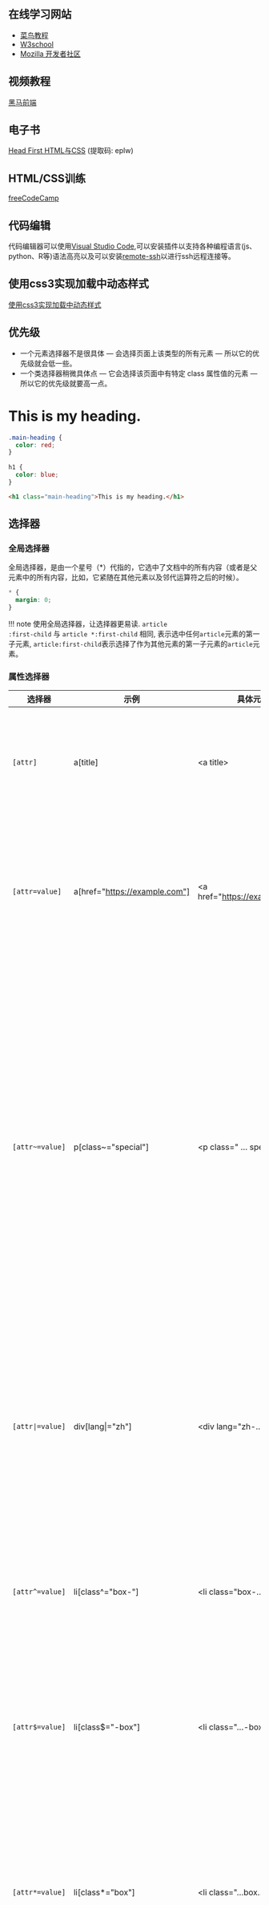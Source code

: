 ## 在线学习网站  

* [菜鸟教程](https://www.runoob.com/)  
* [W3school](https://www.w3school.com.cn/h.asp)  
* [Mozilla 开发者社区](https://developer.mozilla.org/zh-CN/docs/Web)  

## 视频教程  

[黑马前端](https://www.bilibili.com/video/BV14J4114768)  

## 电子书  

[Head First HTML与CSS](https://pan.baidu.com/s/1EeKVMuZWzvHCDw7I6EO0mw) (提取码: eplw)  

## HTML/CSS训练

[freeCodeCamp](https://chinese.freecodecamp.org/learn/responsive-web-design/)  

## 代码编辑

代码编辑器可以使用[Visual Studio Code](https://code.visualstudio.com/),可以安装插件以支持各种编程语言(js、python、R等)语法高亮以及可以安装[remote-ssh](https://marketplace.visualstudio.com/items?itemName=ms-vscode-remote.remote-ssh)以进行ssh远程连接等。
    
## 使用css3实现加载中动态样式

[使用css3实现加载中动态样式](../more/user_inter.md#css3)

## 优先级

* 一个元素选择器不是很具体 — 会选择页面上该类型的所有元素 — 所以它的优先级就会低一些。
* 一个类选择器稍微具体点 — 它会选择该页面中有特定 class 属性值的元素 — 所以它的优先级就要高一点。

<div id="css-page">
  <h1 class="main-heading">This is my heading.</h1>
</div>

```css
.main-heading { 
  color: red; 
}
        
h1 { 
  color: blue;
}
```
```html
<h1 class="main-heading">This is my heading.</h1>
```

## 选择器
### 全局选择器

全局选择器，是由一个星号（*）代指的，它选中了文档中的所有内容（或者是父元素中的所有内容，比如，它紧随在其他元素以及邻代运算符之后的时候）。

```css
* {
  margin: 0;
}
```

!!! note
    使用全局选择器，让选择器更易读. <code>article :first-child</code> 与 <code>article *:first-child</code> 相同, 表示选中任何<code>article</code>元素的第一子元素, <code>article:first-child</code>表示选择了作为其他元素的第一子元素的<code>article</code>元素。

### 属性选择器
| 选择器 | 示例 | 具体元素 | 描述 |
| ---- | ---- | ---- | ---- |
| <code>\[attr]</code> | a\[title] | &lt;a title&gt; | 匹配带有一个名为attr的属性的元素——方括号里的值。 |
| <code>\[attr=value]</code> | a\[href="https://example.com"] | &lt;a href="https://example.com"&gt; | 匹配带有一个名为attr的属性的元素，其值正为value——引号中的字符串。 |
| <code>\[attr~=value]</code> | p\[class~="special"] | &lt;p class=" … special … "&gt; | 匹配带有一个名为attr的属性的元素，其值正为value，或者匹配带有一个attr属性的元素，其值有一个或者更多，至少有一个和value匹配。<br>注意，在一列中的好几个值，是用空格隔开的。 |
| <code>\[attr\|=value]</code> | div\[lang\|="zh"] | &lt;div lang="zh-…"&gt; | 	匹配带有一个名为attr的属性的元素，其值可正为value，或者开始为value，后面紧随着一个连字符。 |
| <code>\[attr^=value]</code> | li\[class^="box-"] | &lt;li class="box-…"&gt; | 匹配带有一个名为attr的属性的元素，其值开头为value子字符串。 |
| <code>\[attr$=value]</code> | li\[class$="-box"] | &lt;li class="…-box"&gt; | 匹配带有一个名为attr的属性的元素，其值结尾为value子字符串。 |
| <code>\[attr*=value]</code> | li\[class*="box"] | &lt;li class="…box…"&gt; | 匹配带有一个名为attr的属性的元素，其值的字符串中的任何地方，至少出现了一次value子字符串。 |

### 大小写不敏感

<div id="css-page-1">
  <ul>
      <li class="a">Item 1</li>
      <li class="A">Item 2</li>
      <li class="Ab">Item 3</li>
  </ul>
</div>

```css
  li[class^="a"] {
    background-color: yellow;
  }

  li[class^="a" i] {
    color: red;
  }
```
```html
<ul>
    <li class="a">Item 1</li>
    <li class="A">Item 2</li>
    <li class="Ab">Item 3</li>
</ul>
```

### 伪类和伪元素
<code>article p:first-child::first-line</code>表示选择一个<code>&lt;article&gt;</code>元素里面的第一个<code>&lt;p&gt;</code>元素的第一行。  
其中，伪类为单冒号，伪元素为双冒号。
!!! note
  <code>::before</code>和<code>::after</code>通过使用 CSS 将内容插入到文档中。

<div id="css-page-2">
  <p class="box">Content in the box in my HTML page.</p>
</div>
```css
.box::after {
  content: " ➥"
}
```
```html
<p class="box">Content in the box in my HTML page.</p>
```
[伪类和伪元素的参考列表](https://developer.mozilla.org/zh-CN/docs/Learn/CSS/Building_blocks/Selectors/Pseudo-classes_and_pseudo-elements#参考节)

### 关系选择器

* 后代选择器 <code>.box p</code>
* 子代关系选择器 <code>article > p</code>
* 邻接兄弟 <code>p + img</code>
* 通用兄弟(选中一个元素的兄弟元素，即使它们不直接相邻) <code>p ~ img</code>

## 盒模型

### 块级盒子和内联盒子

1. 一个被定义成块级的（block）盒子会表现出以下行为  
    - 盒子会在内联的方向上扩展并占据父容器在该方向上的所有可用空间，在绝大数情况下意味着盒子会和父容器一样宽  
    - 每个盒子都会换行  
    - width 和 height 属性可以发挥作用  
    - 内边距（padding）, 外边距（margin）和 边框（border）会将其他元素从当前盒子周围“推开”  
2. 一个盒子对外显示为 inline，那么他的行为如下  
    - 盒子不会产生换行。  
    - width 和 height 属性将不起作用。  
    - 垂直方向的内边距、外边距以及边框会被应用但是不会把其他处于 inline 状态的盒子推开。  
    - 水平方向的内边距、外边距以及边框会被应用且会把其他处于 inline 状态的盒子推开。  

### 内部和外部显示类型
<code>display: flex</code> 外部显示类型是 <code>block</code>，但是内部显示类型修改为 <code>flex</code>  
<code>display: inline-flex</code> 外部显示类型是 <code>inline</code>，但是内部显示类型修改为 <code>flex</code>

### 替代盒模型
![盒模型](../images/box-model.png)  
1. 标准盒模型  
  在标准模型中，如果你给盒设置 width 和 height，实际设置的是 content box。 padding 和 border 再加上设置的宽高一起决定整个盒子的大小。  
2. 替代（IE）盒模型
  使用<code>box-sizing: border-box</code>来实现，替代模型中所有宽度都是可见宽度，内容宽度是该宽度减去边框和填充部分。

!!! note
    下方示例可以看到，上面的box实际宽度为390（300 + 40 * 2 + 5 * 2），下面的box宽度为300
<div id="css-page-3">
  <div class="box">I use the standard box model.</div>
  <div class="box alternate">I use the alternate box model.</div>
</div>
```css
.box {
  border: 5px solid rebeccapurple;
  background-color: lightgray;
  padding: 40px;
  margin: 40px;
  width: 300px;
  height: 150px;
}

.alternate {
  box-sizing: border-box;
}
```
```html
<div class="box">I use the standard box model.</div>
<div class="box alternate">I use the alternate box model.</div>
```

### 外边距折叠

顶部段落的页 margin-bottom为 50px，第二段的margin-top 为 30px，框之间的实际外边距是 50px，而不是两个外边距的总和。

<div id="css-page-4">
  <div class="container">
    <p class="one">I am paragraph one.</p>
    <p class="two">I am paragraph two.</p>
  </div>
</div>

```css
.one {
  margin-bottom: 50px;
}

.two {
  margin-top: 30px;
}
```
```html
<div class="container">
  <p class="one">I am paragraph one.</p>
  <p class="two">I am paragraph two.</p>
</div>
```

### display: inline-block
* 设置width 和height 属性会生效。  
* padding, margin, 以及border 会推开其他元素。

<div id="css-page-5">
  <nav>
    <ul class="links-list">
      <li><a href="">Link one</a></li>
      <li><a href="">Link two</a></li>
      <li><a href="">Link three</a></li>
    </ul>
  </nav>
</div>

```css
.links-list a {
  display: inline-block;
  background-color: rgb(179,57,81);
  color: #fff;
  text-decoration: none;
  padding: 1em 2em;
}

.links-list a:hover {
  background-color: rgb(66, 28, 40);
  color: #fff;
}
```
```html
<nav>
  <ul class="links-list">
    <li><a href="">Link one</a></li>
    <li><a href="">Link two</a></li>
    <li><a href="">Link three</a></li>
  </ul>
</nav>
```

## 渐变背景
[在线CSS渐变生成器](https://cssgradient.io/)

## 调整图片大小

* <code>max-width: 100%</code>,允许图片尺寸上小于但不大于盒子。  
* 使用<code>object-fit</code>后替换元素可以以多种方式被调整到合乎盒子的大小。  

## 样式化表格

* <code>table-layout: fixed;</code>, 根据列标题的宽度来规定列的宽度。  
* <code>border-collapse: collapse;</code>, 让边框合为一条。  

## CSS排版

### 正常布局流
在没有改变默认布局规则情况下的页面元素布局方式。

### 弹性盒子<code>display: flex;</code>

#### 例子  
<div id="css-page-6">
  <header>
      <h1>Sample flexbox example</h1>
    </header>
    <section>
      <article>
        <h2>First article</h2>
        <p>p1</p>
      </article>
      <article>
        <h2>Second article</h2>
        <p>p2</p>
      </article>
      <article>
        <h2>Third article</h2>
        <p>p3</p>
        <p>p4</p>
      </article>
      <article>
        <h2>Fourth article</h2>
        <p>p5</p>
      </article>
      <article>
        <h2>Fifth article</h2>
        <p>p6</p>
      </article>
      <article>
        <h2>Six article</h2>
        <p>p7</p>
        <p>p8</p>
      </article>
      <article>
        <h2>Seventh article</h2>
        <p>p9</p>
        <p>p10</p>
      </article>
    </section>
</div>
html:

```html
<header>
  <h1>Sample flexbox example</h1>
</header>
<section>
  <article>
    <h2>First article</h2>
    <p>p1</p>
  </article>
  <article>
    <h2>Second article</h2>
    <p>p2</p>
  </article>
  <article>
    <h2>Third article</h2>
    <p>p3</p>
    <p>p4</p>
  </article>
  <article>
    <h2>Fourth article</h2>
    <p>p5</p>
  </article>
  <article>
    <h2>Fifth article</h2>
    <p>p6</p>
  </article>
  <article>
    <h2>Six article</h2>
    <p>p7</p>
    <p>p8</p>
  </article>
  <article>
    <h2>Seventh article</h2>
    <p>p9</p>
    <p>p10</p>
  </article>
</section>
```
css:
```css
section{
  display: flex;
  flex-wrap: wrap;/* 溢出的元素将被移到下一行 */
}
article {
  flex: 200px; /* 每个元素的宽度至少是 200px */
}
```

#### 属性
!!! note
    可使用F12开发者工具在上述例子上更改css属性

* <code>flex: 1 200px;</code>: 每个 flex 项将首先给出 200px 的可用空间，然后，剩余的可用空间将根据分配的比例共享  
* <code>justify-content: space-around;</code>: justify-content控制 flex 项在主轴上的位置  
* <code>align-items: center;</code>: align-items控制交叉轴上的位置  
* <code>order</code>:
    * 所有 flex 项默认的 order 值是 0。
    * order 值大的 flex 项比 order 值小的在显示顺序中更靠后。
    * 可以为负数。

### 网格布局<code>display: grid;</code>

#### 例子

<div id="css-page-7">
  <div class="container">
      <div class="first-div">One</div>
      <div>Two</div>
      <div>Three</div>
      <div>Four</div>
      <div>Five</div>
      <div>Six</div>
      <div>Seven</div>
  </div>
</div>

```html
<div class="container">
    <div class="first-div">One</div>
    <div>Two</div>
    <div>Three</div>
    <div>Four</div>
    <div>Five</div>
    <div>Six</div>
    <div>Seven</div>
</div>
```

```css
.container {
  display: grid;
  grid-template-columns: repeat(auto-fill, minmax(200px, 1fr));
  grid-gap: 20px;
  grid-auto-rows: minmax(100px, auto);
}
.first-div{
  grid-column: 1/3;
  grid-row: 1/3;
}
```

#### 属性

* <code>grid-template-columns: repeat(2, 2fr 1fr)</code>, 表示<code>2fr 1fr 2fr 1fr</code>
* 显式网格是使用<code>grid-template-columns</code> 和 <code>grid-template-rows</code>创建的，隐式网格是为了放显式网格放不下的元素，浏览器根据已经定义的显式网格自动生成的网格部分，可以根据<code>grid-auto-rows</code> 和 <code>grid-auto-columns</code>来手动设置隐式网格的大小。
* <code>minmax(100px, auto)</code>, 尺寸至少为 100 像素，并且如果内容尺寸大于 100 像素则会根据内容自动调整。
* <code>grid-column</code> 和 <code>grid-row</code>，指定从那条线开始到哪条线结束。  
* <code>grid-template-areas</code>:
```css
.container {
  display: grid;
  grid-template-areas:
      "header header"
      "sidebar content"
      "footer footer";
  grid-template-columns: 1fr 3fr;
  grid-gap: 20px;
}

header {
  grid-area: header;
}

article {
  grid-area: content;
}

aside {
  grid-area: sidebar;
}

footer {
  grid-area: footer;
}
```

### 浮动

浮动元素会脱离正常的文档布局流，并吸附到其父容器的左边。在正常布局中位于该浮动元素之下的内容，此时会围绕着浮动元素，填满其右侧的空间。

<div id="css-page-8">
  <p>This is my very important paragraph.
  I am a distinguished gentleman of such renown that my paragraph
  needs to be styled in a manner befitting my majesty. Bow before
  my splendour, dear students, and go forth and learn CSS!</p>
</div>

```html
<p>This is my very important paragraph.
I am a distinguished gentleman of such renown that my paragraph
needs to be styled in a manner befitting my majesty. Bow before
my splendour, dear students, and go forth and learn CSS!</p>
```

```css
p {
  width: 400px;
  margin: 0 auto;
}

p::first-line {
  text-transform: uppercase;
}

p::first-letter {
  font-size: 3em;
  border: 1px solid black;
  background: red;
  float: left;
  padding: 2px;
  margin-right: 4px;
}
```

### 定位<code>position</code>

#### 相对定位<code>position: relative;</code>

例子:
<div id="css-page-9">
  <h1>Basic document flow</h1>
  <p>I am a basic block level element. My adjacent block level elements sit on new lines below me.</p>
  <p class="positioned">By default we span 100% of the width of our parent element, and we are as tall as our child content. Our total width and height is our content + padding + border width/height.</p>
  <p>We are separated by our margins. Because of margin collapsing, we are separated by the width of one of our margins, not both.</p>
  <p>inline elements <span>like this one</span> and <span>this one</span> sit on the same line as one another, and adjacent text nodes, if there is space on the same line. Overflowing inline elements will <span>wrap onto a new line if possible (like this one containing text)</span>, or just go on to a new line if not, much like this image will do: <img src="https://mdn.github.io/learning-area/css/css-layout/positioning/long.jpg"></p>
</div>

第二段设置为<code>position: relative;</code>，添加<code>top: 30px;left: 30px;</code>

#### 绝对定位<code>position: absolute;</code>

例子:
<div id="css-page-10">
  <h1>Basic document flow</h1>
  <p>I am a basic block level element. My adjacent block level elements sit on new lines below me.</p>
  <p class="positioned">By default we span 100% of the width of our parent element, and we are as tall as our child content. Our total width and height is our content + padding + border width/height.</p>
  <p>We are separated by our margins. Because of margin collapsing, we are separated by the width of one of our margins, not both.</p>
  <p>inline elements <span>like this one</span> and <span>this one</span> sit on the same line as one another, and adjacent text nodes, if there is space on the same line. Overflowing inline elements will <span>wrap onto a new line if possible (like this one containing text)</span>, or just go on to a new line if not, much like this image will do: <img src="https://mdn.github.io/learning-area/css/css-layout/positioning/long.jpg"></p>
</div>

第二段设置为<code>position: absolute;</code>, 父元素设置为<code>position: relative;</code>, 添加<code>top: 30px;left: 30px;</code>

#### 固定定位<code>position: fixed;</code>

与绝对定位的工作方式完全相同，只有一个主要区别：绝对定位固定元素是相对于 <code>&lt;html&gt;</code> 元素或其最近的定位祖先，而固定定位固定元素则是相对于浏览器视口本身。

查看[例子](https://mdn.github.io/learning-area/css/css-layout/positioning/6_fixed-positioning.html)

#### 粘性定位<code>position: sticky;</code>

是相对位置和固定位置的混合体，它允许被定位的元素表现得像相对定位一样，直到它滚动到某个阈值点（例如，从视口顶部起 1​​0 像素）为止，此后它就变得固定了。

查看[例子](../example/position_sticky.html)
